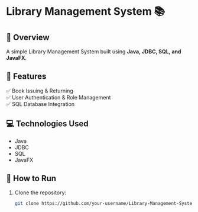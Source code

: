 # Library Management System 📚  

## 📌 Overview  
A simple Library Management System built using **Java, JDBC, SQL, and JavaFX**.  

## 🚀 Features  
✅ Book Issuing & Returning  
✅ User Authentication & Role Management  
✅ SQL Database Integration  

## 💻 Technologies Used  
- Java  
- JDBC  
- SQL  
- JavaFX  

## 📂 How to Run  
1. Clone the repository:  
   ```bash
   git clone https://github.com/your-username/Library-Management-System.git
